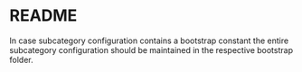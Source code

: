 # README

In case subcategory configuration contains a bootstrap constant the entire subcategory configuration should be
maintained in the respective bootstrap folder.